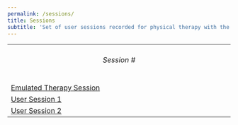 ```yaml
---
permalink: /sessions/
title: Sessions
subtitle: 'Set of user sessions recorded for physical therapy with the robot'
---
```


<table cellpadding="1">
    <tr>
        <td style="width:20%; text-align:center" id="level-0">
            <h6 style="text-align:center">Session #</h6>
        </td>
    </tr>
<tr>
        <td><A href="/sessions/emulated-therapy-session">Emulated Therapy Session</A></td>
</tr>
    
<tr>
        <td><A href="/sessions/user-session-1">User Session 1</A></td>
</tr>

<tr>
        <td><A href="/sessions/user-session-2">User Session 2</A></td>
</tr>
    
</table>